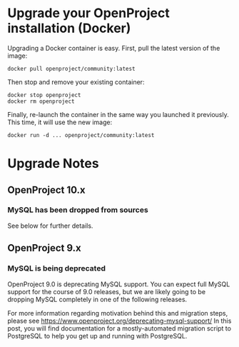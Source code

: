 # Upgrade your OpenProject installation (Docker)

Upgrading a Docker container is easy. First, pull the latest version of the image:

    docker pull openproject/community:latest

Then stop and remove your existing container:

    docker stop openproject
    docker rm openproject

Finally, re-launch the container in the same way you launched it previously.
This time, it will use the new image:

    docker run -d ... openproject/community:latest


# Upgrade Notes

## OpenProject 10.x

### MySQL has been dropped from sources

See below for further details.

## OpenProject 9.x

### MySQL is being deprecated

OpenProject 9.0 is deprecating MySQL support. You can expect full MySQL support for the course of 9.0 releases, but we
are likely going to be dropping MySQL completely in one of the following releases.

For more information regarding motivation behind this and migration steps, please see https://www.openproject.org/deprecating-mysql-support/
In this post, you will find documentation for a mostly-automated migration script to PostgreSQL to help you get up and running with PostgreSQL.
